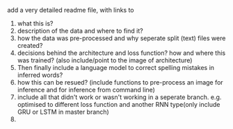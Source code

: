 add a very detailed readme file, with links to
1. what this is?
2. description of the data and where to find it?
3. how the data was pre-processed and why seperate split (text) files were created?
3. decisions behind the architecture and loss function? how and where this was trained? (also include/point to the image of architecture)
4. Then finally include a language model to correct spelling mistakes in inferred words?
5. how this can be resued? (include functions to pre-process an image for inference and for inference from command line)
6. include all that didn't work or wasn't working in a seperate branch. e.g. optimised to different loss function and another RNN type(only include GRU or LSTM in master branch)
7. 

